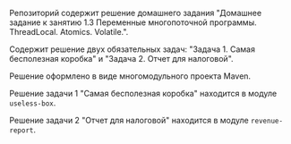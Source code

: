 Репозиторий содержит решение домашнего задания
"Домашнее задание к занятию 1.3 Переменные многопоточной программы. ThreadLocal. Atomics. Volatile.".

Содержит решение двух обязательных задач: "Задача 1. Самая бесполезная коробка" и
"Задача 2. Отчет для налоговой".

Решение оформлено в виде многомодульного проекта Maven.

Решение задачи 1 "Самая бесполезная коробка" находится в модуле `useless-box`.

Решение задачи 2 "Отчет для налоговой" находится в модуле
`revenue-report`.
